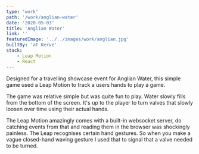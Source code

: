 ```yaml
---
type: 'work'
path: '/work/anglian-water'
date: '2020-05-03'
title: 'Anglian Water'
link: ''
featuredImage: '../../images/work/anglian.jpg'
builtBy: 'at Kerve'
stack:
    - Leap Motion
    - React
---
```


Designed for a travelling showcase event for Anglian Water, this simple game used a Leap Motion to track a users hands to play a game.

The game was relative simple but was quite fun to play. Water slowly fills from the bottom of the screen. It's up to the player to turn valves that slowly loosen over time using their actual hands.

The Leap Motion amazingly comes with a built-in websocket server, do catching events from that and reading them in the browser was shockingly painless. The Leap recognises certain hand gestures. So when you make a vague closed-hand waving gesture I used that to signal that a valve needed to be turned.
